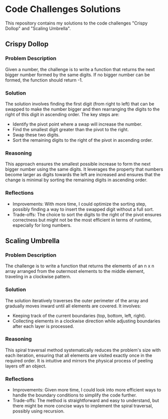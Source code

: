 # Code Challenges Solutions
This repository contains my solutions to the code challenges "Crispy Dollop" and "Scaling Umbrella".

## Crispy Dollop
### Problem Description
Given a number, the challenge is to write a function that returns the next bigger number formed by the same digits. If no bigger number can be formed, the function should return -1.

### Solution
The solution involves finding the first digit (from right to left) that can be swapped to make the number bigger and then rearranging the digits to the right of this digit in ascending order. The key steps are:

* Identify the pivot point where a swap will increase the number.
* Find the smallest digit greater than the pivot to the right.
* Swap these two digits.
* Sort the remaining digits to the right of the pivot in ascending order.

### Reasoning
This approach ensures the smallest possible increase to form the next bigger number using the same digits. It leverages the property that numbers become larger as digits towards the left are increased and ensures that the change is minimal by sorting the remaining digits in ascending order.

### Reflections
* Improvements: With more time, I could optimize the sorting step, possibly finding a way to insert the swapped digit without a full sort.
* Trade-offs: The choice to sort the digits to the right of the pivot ensures correctness but might not be the most efficient in terms of runtime, especially for long numbers.


## Scaling Umbrella
### Problem Description
The challenge is to write a function that returns the elements of an n x n array arranged from the outermost elements to the middle element, traveling in a clockwise pattern.

### Solution
The solution iteratively traverses the outer perimeter of the array and gradually moves inward until all elements are covered. It involves:

* Keeping track of the current boundaries (top, bottom, left, right).
* Collecting elements in a clockwise direction while adjusting boundaries after each layer is processed.

### Reasoning
This spiral traversal method systematically reduces the problem's size with each iteration, ensuring that all elements are visited exactly once in the required order. It is intuitive and mirrors the physical process of peeling layers off an object.

### Reflections
* Improvements: Given more time, I could look into more efficient ways to handle the boundary conditions to simplify the code further.
* Trade-offs: The method is straightforward and easy to understand, but there might be more concise ways to implement the spiral traversal, possibly using recursion.